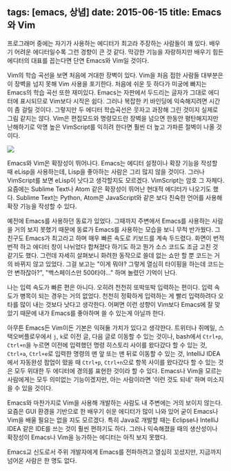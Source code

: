 tags: [emacs, 상념]
date: 2015-06-15
title: Emacs와 Vim
---
프로그래머 중에는 자기가 사용하는 에디터가 최고라 주장하는 사람들이 꽤 있다. 배우기 어려운 에디터일수록 그런 경향이 큰 것 같다. 막강한 기능을 자랑하지만 배우기 힘든 에디터의 대표를 꼽는다면 단연 Emacs와 Vim일 것이다.<!--more-->

Vim의 학습 곡선을 보면 처음에 거대한 장벽이 있다. Vim을 처음 접한 사람들 대부분은 이 장벽을 넘지 못해 Vim 사용을 포기한다. 처음에 쉬운 듯 하다가 미궁에 빠지는 Emacs의 학습 곡선 또한 재미있다. Emacs는 자판에서 두드리는 글자가 그대로 에디터에 표시되므로 Vim보다 시작은 쉽다. 그러나 복잡한 키 바인딩에 익숙해지려면 시간이 좀 걸릴 것이다. 그렇지만 두 에디터 학습곡선은 웃자고 과장해 그린 것이지 실제로 그림 같지는 않다. Vim은 편집모드와 명령모드란 장벽을 넘으면 한동안 평탄해지지만 난해하기로 악명 높은 VimScript를 익히려 한다면 훨씬 더 높고 가파른 절벽이 나올 것이다.

![](learning-curve.png)

Emacs와 Vim은 확장성이 뛰어나다. Emacs는 에디터 설정이나 확장 기능을 작성할 때 eLisp을 사용하는데, Lisp을 좋아하는 사람은 그리 많지 않을 것이다. 그러나 VimScript를 보면 eLisp이 낫다고 생각할지도 모르겠다. VimScript는 암호 그 자체다. 요즘에는 Sublime Text나 Atom 같은 확장성이 뛰어난 현대적 에디터가 나오기도 했다. Sublime Text는 Python, Atom은 JavaScript와 같은 보다 친숙한 언어를 사용해 확장 기능을 작성할 수 있다.

예전에 Emacs를 사용하던 동료가 있었다. 그때까지 주변에서 Emacs를 사용하는 사람을 거의 보지 못했기 때문에 동료가 Emacs를 사용하는 모습을 보니 무척 반가웠다. 그 친구도 Emacs가 최고라고 하며 매우 빠른 속도로 키보드를 계속 두드렸다. 화면이 번적번적 하고 에디터 창이 나뉘었다 합쳐졌다 하기도 하고 뭔가 소스 코드도 조금 고친 것 같기도 했다. 그런데 자세히 살펴보니 화려한 동작으로 쓸데 없는 쇼만 할 뿐 코드는 거의 바뀌지 않고 있었다. 그걸 보고는 "이게 뭐야? 그렇게 열심히 타이핑을 하는데 코드는 안 변하잖아?", "백스페이스만 500타야..." 하며 놀렸던 기억이 난다.

나는 입력 속도가 빠른 편은 아니다. 오히려 천천히 또박또박 입력하는 편이다. 입력 속도가 병목이 되는 경우는 거의 없었다. 천천히 정확하게 입력하는 게 빨리 입력하려다 오타를 많이 내는 것보다 낫다고 생각한다. 어쩌면 이런 성향이 Vim보다 Emacs에 잘 맞았기 때문에 내가 Emacs를 좋아하며 쓸 수 있는게 아닐까 한다.

아무튼 Emacs든 Vim이든 기본은 익혀둘 가치가 있다고 생각한다. 트위터나 쥐메일, 스택오버플로우에서 `j`, `k`로 이전 글, 다음 글로 이동할 수 있는 것이나, bash에서 `Ctrl+p`, `Ctrl+n`을 누르면 이전에 입력했던 명령 히스토리 사이를 왔다갔다 할 수 있는 것, `Ctrl+a`, `Ctrl+e`로 입력한 명령의 맨 앞 또는 맨 뒤로 이동할 수 있는 것, IntelliJ IDEA에서 자동완성 팝업이 떴을 때 `Ctrl+p`, `Ctrl+n`으로 항목 사이를 왔다갔다 할 수 있는 것은 모두 위대한 두 에디터에 경의를 표현한 것이라 할 수 있다. Emacs나 Vim을 모르는 사람에게는 모두 의미없는 기능이겠지만, 아는 사람이라면 '이런 것도 되네' 하며 미소지을 수 있을 것이다.

Emacs와 마찬가지로 Vim을 사용해 개발하는 사람도 내 주변에는 거의 보이지 않는다. 요즘은 GUI 환경을 기반으로 한 배우기 쉬운 에디터가 많이 나와 있어 굳이 Emacs나 Vim을 배울 필요는 없을 지도 모르겠다. 특히 Java로 개발할 때는 Eclipse나 IntelliJ IDEA 같은 IDE를 쓰는 것이 훨씬 편하기도 하다. 그러나 익숙해졌을 때의 생산성이나 확장성이 Emacs나 Vim을 능가하는 에디터는 아직 보지 못했다.

Emacs교 신도로서 주위 개발자에게 Emacs를 전파하려고 열심히 꼬셨지만, 지금까지 넘어온 사람은 한 명도 없다.
